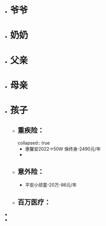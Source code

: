 - # 爷爷
- # 奶奶
- # 父亲
- # 母亲
- # 孩子
	- ## 重疾险：
	  collapsed:: true
		- 惠馨安2022->50W 保终身-2490元/年
		-
	- ## 意外险：
		- 平安小顽童-20万-86元/年
	- ## 百万医疗：
-
-